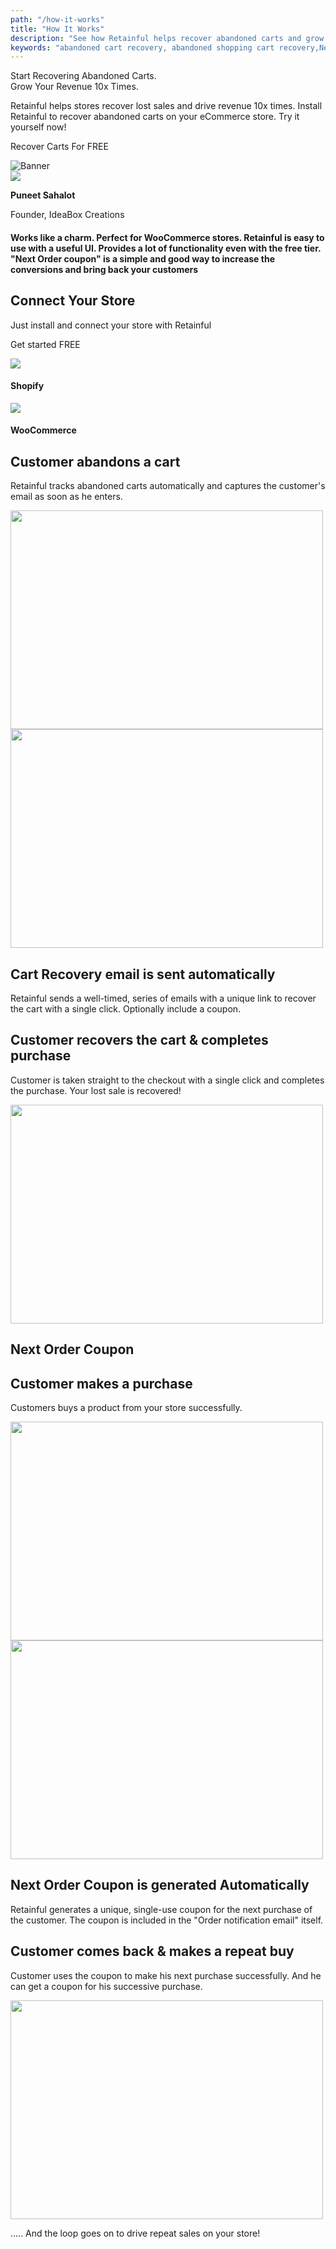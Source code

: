 ```yaml
---
path: "/how-it-works"
title: "How It Works"
description: "See how Retainful helps recover abandoned carts and grow revenue 10x times on your store. Also, check out all other features of Retainful that makes it the best abandoned cart recovery tool."
keywords: "abandoned cart recovery, abandoned shopping cart recovery,Next order coupon, Coupon generator, Smart coupon"
---
```


<container>

<headercontent className="container">

<div slot="left">

<div class="h1">
Start Recovering Abandoned Carts. <br/>  Grow Your Revenue 10x Times.
</div>

Retainful helps stores recover lost sales and drive revenue 10x times. Install Retainful to recover abandoned carts on your eCommerce store. Try it yourself now!
 
<cta url="https://app.retainful.com/?utm_source=landing_page&utm_medium=how_it_works&utm_campaign=recover_carts_for_free" target="_blank" rel="noopener">Recover Carts For FREE<feather-icon icon="arrow-right" /> </cta>

</div>

<div slot="right">

<img src="../images/landingpage/how-it-works/Abandoned-Cart-Recovery.png" alt="Banner" class="img-responsive" />

</div>

</headercontent>

</container>

<div class="customer-testimonial-section">
<div class="testimonial-background-primary"></div>
<div class="testimonial-content container">
<row class="align-items-center">
<column size="4">
<div class="customer-quote">
<div class="customer-info text-right">
<div class="user-img">
<img src="https://raw.githubusercontent.com/retainful/site-images/master/reviews/puneetsahalot.jpg" class="img-responsive" />
</div>
<div>
<p><strong>Puneet Sahalot</strong></p>
<p>Founder, IdeaBox Creations</p>
</div>
</div>
</div>
</column>
<column size="8">
<div class="customer-quote">
<h4>Works like a charm. Perfect for WooCommerce stores.
Retainful is easy to use with a useful UI. Provides a lot of functionality even with the free tier. "Next Order coupon" is a simple and good way to increase the conversions and bring back your customers</h4>
</div>
</column>
</row>
</div>
</div>

<container>

<row class="justify-content-center align-items-center">

<featurecontent featurebodysizeleft="6" featurebodysizerigth="6">

<div slot="left">

## Connect Your Store

Just install and connect your store with Retainful

<cta url="https://app.retainful.com/?utm_source=landing_page&utm_medium=how_it_works&utm_campaign=get_started_free" target="_blank" class="btn-action">Get started FREE</cta>

</div>

<div slot="right">

<div class="integrated-store-list">
<div class="store-module">
<div class="store-logo">
<img src="https://raw.githubusercontent.com/retainful/site-images/master/menu-icons/shopify-icon.png" class="img-responsive" />
</div>
<div class="store-name">
<h4>Shopify</h4>
</div>
</div>
<div class="store-module">
<div class="store-logo">
<img src="https://raw.githubusercontent.com/retainful/site-images/master/menu-icons/woo-icon-logo.png" class="img-responsive" />
</div>
<div class="store-name">
<h4>WooCommerce</h4>
</div>
</div>
</div>

</div>

</featurecontent>

</row>

<featurecontent featurebodysizeleft="6" featurebodysizerigth="6">

<div slot="right">

## Customer abandons a cart

Retainful tracks abandoned carts automatically and captures the customer's email as soon as he enters.

</div>


<div slot="left">

<img src="../images/landingpage/how-it-works/customer-abandons-a-cart.svg" class="img-responsive" width="500" height="350"/>


</div>

</featurecontent>

<featurecontent featurebodysizeleft="6" featurebodysizerigth="6" orderleft="order-two" orderright="order-one">

<div slot="right">

<img src="../images/landingpage/how-it-works/cart-recovery-email.svg" class="img-responsive" width="500" height="350"/>

</div>

<div slot="left">

## Cart Recovery email is sent automatically

Retainful sends a well-timed, series of emails with a unique link to recover the cart with a single click. Optionally include a coupon.

</div>

</featurecontent>

<featurecontent featurebodysizeleft="6" featurebodysizerigth="6">

<div slot="right">

## Customer recovers the cart & completes purchase

Customer is taken straight to the checkout with a single click and completes the purchase. Your lost sale is recovered!

 
</div>


<div slot="left">

<img src="../images/landingpage/how-it-works/customer-recovers-the-cart.svg" class="img-responsive" width="500" height="350"/>


</div>

</featurecontent>

</container>


<div class="text-center title-block mt-5">

## Next Order Coupon

</div>

<container>

<featurecontent featurebodysizeleft="6" featurebodysizerigth="6">

<div slot="right">

## Customer makes a purchase

Customers buys a product from your store successfully.

</div>


<div slot="left">

<img src="../images/landingpage/how-it-works/customer-makes-a-purchase.svg" class="img-responsive" width="500" height="350"/>


</div>

</featurecontent>

<featurecontent featurebodysizeleft="6" featurebodysizerigth="6" orderleft="order-two" orderright="order-one">

<div slot="right">


<img src="../images/landingpage/how-it-works/next-order-coupon-is-generated-automatically.svg" class="img-responsive" width="500" height="350"/>

</div>


<div slot="left">

<div class="order-2">

## Next Order Coupon is generated Automatically

Retainful generates a unique, single-use coupon for the next purchase of the customer. The coupon is included in the "Order notification email" itself.

</div>

</div>

</featurecontent>

<featurecontent featurebodysizeleft="6" featurebodysizerigth="6">

<div slot="right">

## Customer comes back & makes a repeat buy

Customer uses the coupon to make his next purchase successfully. And he can get a coupon for his successive purchase.


</div>


<div slot="left">

<img src="../images/landingpage/how-it-works/customer-comes-back-makes-a-repeat-buy.svg" class="img-responsive" width="500" height="350"/>


</div>

</featurecontent>


<div class="text-center text-block mb-5">

….. And the loop goes on to drive repeat sales on your store!

</div>

</container>

<getstarted></getstarted>